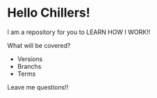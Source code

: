 # Hello Chillers! 

I am a repository for you to LEARN HOW I WORK!!

What will be covered? 
* Versions
* Branchs
* Terms

Leave me questions!!